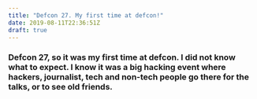 ```yaml
---
title: "Defcon 27. My first time at defcon!"
date: 2019-08-11T22:36:51Z
draft: true
---
```

### Defcon 27, so it was my first time at defcon. I did not know what to expect. I know it was a big hacking event where hackers, journalist, tech and non-tech people go there for the talks, or to see old friends. 

